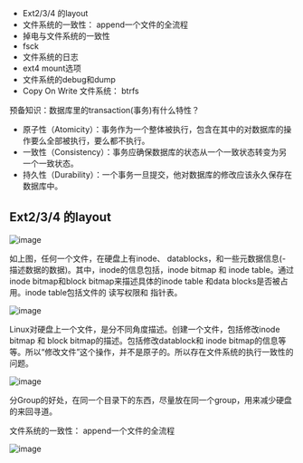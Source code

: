 * Ext2/3/4 的layout
* 文件系统的一致性： append一个文件的全流程
* 掉电与文件系统的一致性
* fsck
* 文件系统的日志
* ext4 mount选项
* 文件系统的debug和dump
* Copy On Write 文件系统： btrfs

预备知识：数据库里的transaction(事务)有什么特性？

* 原子性（Atomicity）：事务作为一个整体被执行，包含在其中的对数据库的操作要么全部被执行，要么都不执行。
* 一致性（Consistency）：事务应确保数据库的状态从一个一致状态转变为另一个一致状态。
* 持久性（Durability）：一个事务一旦提交，他对数据库的修改应该永久保存在数据库中。

## Ext2/3/4 的layout

![image](127652263-8b59563d-16e5-4582-9731-514a6533b537.png)

如上图，任何一个文件，在硬盘上有inode、 datablocks，和一些元数据信息(- 描述数据的数据)。其中，inode的信息包括，inode bitmap 和 inode table。通过inode bitmap和block bitmap来描述具体的inode table 和data blocks是否被占用。inode table包括文件的 读写权限和 指针表。

![image](127652286-380dd2af-a4d1-4883-aa94-8ad08b112a1e.png)

Linux对硬盘上一个文件，是分不同角度描述。创建一个文件，包括修改inode bitmap 和 block bitmap的描述。包括修改datablock和 inode bitmap的信息等等。所以“修改文件”这个操作，并不是原子的。所以存在文件系统的执行一致性的问题。

![image](127652319-055ab693-25f5-44a0-8d51-65affeade3e2.png)

分Group的好处，在同一个目录下的东西，尽量放在同一个group，用来减少硬盘的来回寻道。

文件系统的一致性： append一个文件的全流程

![image](127652347-245e71c8-7278-455e-b5dd-a6cfd4243510.png)

